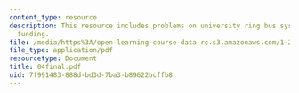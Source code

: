 ```yaml
---
content_type: resource
description: This resource includes problems on university ring bus system, and transportation
  funding.
file: /media/https%3A/open-learning-course-data-rc.s3.amazonaws.com/1-221j-transportation-systems-fall-2004/7f991483888dbd3d7ba3b89622bcffb8_04final.pdf
file_type: application/pdf
resourcetype: Document
title: 04final.pdf
uid: 7f991483-888d-bd3d-7ba3-b89622bcffb8
---
```


